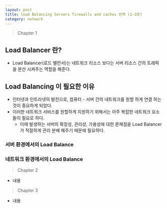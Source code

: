 ```yaml
---
layout: post
title: load Balancing Servers firewalls and caches 번역 (1~3장)
category: network
---
```


> Chapter 1

## Load Balancer 란?

* Load Balancer(로드 밸런서)는 네트워크 리소스 보다는 서버 리소스 간의 트래픽을 분산 시켜주는 역할을 해준다.

## Load Balancing 이 필요한 이유

* 인터넷과 인트라넷의 발전으로, 컴퓨터 - 서버 간의 네트워크를 원할 하게 연결 하는 것이 중요하게 되었다.
* 이러한 네트워크 서비스를 원할하게 지원하기 위해서는 아주 복잡한 네트워크 요소들이 필요로 하다.
    * 이때 발생하는 서버의 확장성, 관리성, 가용성에 대한 문제점을 Load Balancer가 적절하게 관리 분배 해주기 때문에 필요하다.

### 서버 환경에서의 Load Balance

### 네트워크 환경에서의 Load Balance

> Chapter 2

* 내용

> Chapter 3

* 내용

